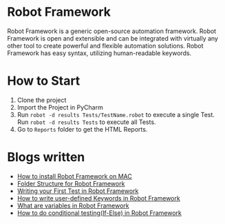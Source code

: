 # Robot Framework
Robot Framework is a generic open-source automation framework. Robot Framework is open and extensible and can be integrated with virtually any other tool to create powerful and flexible automation solutions. Robot Framework has easy syntax, utilizing human-readable keywords.

# How to Start
1. Clone the project
2. Import the Project in PyCharm
3. Run `robot -d results Tests/TestName.robot` to execute a single Test. Run `robot -d results Tests` to execute all Tests.
4. Go to `Reports` folder to get the HTML Reports.

# Blogs written
- [How to install Robot Framework on MAC](https://testersdock.com/robot-framework-install-mac/)
- [Folder Structure for Robot Framework](https://testersdock.com/folder-structure-robot-framework/)
- [Writing your First Test in Robot Framework](https://testersdock.com/first-test-robot-framework/)
- [How to write user-defined Keywords in Robot Framework](https://testersdock.com/user-defined-keywords-robot-framework/)
- [What are variables in Robot Framework](https://testersdock.com/variables-robot-framework/)
- [How to do conditional testing(If-Else) in Robot Framework](https://testersdock.com/if-else-robot-framework/)